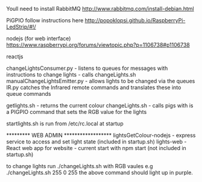 
Youll need to install RabbitMQ
http://www.rabbitmq.com/install-debian.html

PiGPIO
follow instructions here http://popoklopsi.github.io/RaspberryPi-LedStrip/#!/

nodejs (for web interface)
https://www.raspberrypi.org/forums/viewtopic.php?p=1106738#p1106738

reactjs


changeLightsConsumer.py - listens to queues for messages with instructions to change lights - calls changeLights.sh
manualChangeLightsEmitter.py - allows lights to be changed via the queues
IR.py catches the Infrared remote commands and translates these into queue commands

getlights.sh - returns the current colour
changeLights.sh - calls pigs with is a PIGPIO command that sets the RGB value for the lights

startlights.sh is run from /etc/rc.local at startup


********* WEB ADMIN ******************
lightsGetColour-nodejs - express service to access and set light state (included in startup.sh)
lights-web - React web app for website - current start with npm start (not included in startup.sh)



to change lights run ./changeLights.sh with RGB vaules e.g
./changeLights.sh 255 0 255
the above command should light up in purple.


